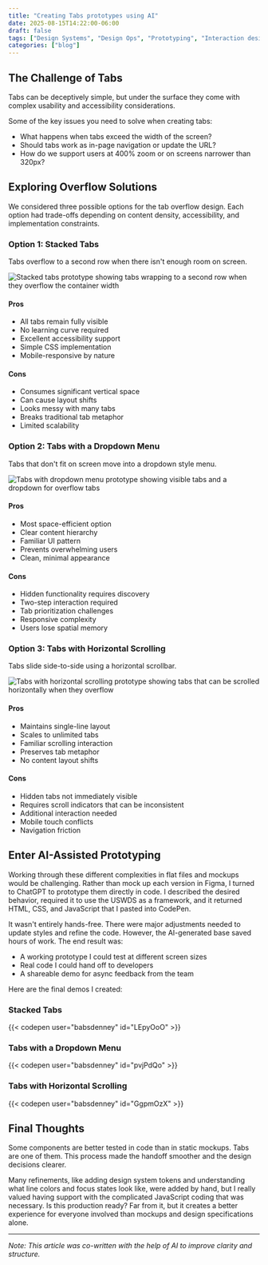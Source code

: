 ```yaml
---
title: "Creating Tabs prototypes using AI"
date: 2025-08-15T14:22:00-06:00
draft: false
tags: ["Design Systems", "Design Ops", "Prototyping", "Interaction design"]
categories: ["blog"]
---
```


## The Challenge of Tabs

Tabs can be deceptively simple, but under the surface they come with complex usability and accessibility considerations.

Some of the key issues you need to solve when creating tabs:
- What happens when tabs exceed the width of the screen?
- Should tabs work as in-page navigation or update the URL?
- How do we support users at 400% zoom or on screens narrower than 320px?

## Exploring Overflow Solutions

We considered three possible options for the tab overflow design. Each option had trade-offs depending on content density, accessibility, and implementation constraints.

### Option 1: Stacked Tabs

Tabs overflow to a second row when there isn't enough room on screen.

![Stacked tabs prototype showing tabs wrapping to a second row when they overflow the container width](/posts/ai-assisted-prototyping-tab-components-design-systems/stacked-tabs.png)

#### Pros

- All tabs remain fully visible
- No learning curve required
- Excellent accessibility support
- Simple CSS implementation
- Mobile-responsive by nature

#### Cons

- Consumes significant vertical space
- Can cause layout shifts
- Looks messy with many tabs
- Breaks traditional tab metaphor
- Limited scalability

### Option 2: Tabs with a Dropdown Menu

Tabs that don't fit on screen move into a dropdown style menu.

![Tabs with dropdown menu prototype showing visible tabs and a dropdown for overflow tabs](/posts/ai-assisted-prototyping-tab-components-design-systems/tabs-with-dropdown.png)

#### Pros

- Most space-efficient option
- Clear content hierarchy
- Familiar UI pattern
- Prevents overwhelming users
- Clean, minimal appearance

#### Cons

- Hidden functionality requires discovery
- Two-step interaction required
- Tab prioritization challenges
- Responsive complexity
- Users lose spatial memory

### Option 3: Tabs with Horizontal Scrolling

Tabs slide side-to-side using a horizontal scrollbar.

![Tabs with horizontal scrolling prototype showing tabs that can be scrolled horizontally when they overflow](/posts/ai-assisted-prototyping-tab-components-design-systems/tabs-with-horizontal-overflow.png)

#### Pros

- Maintains single-line layout
- Scales to unlimited tabs
- Familiar scrolling interaction
- Preserves tab metaphor
- No content layout shifts

#### Cons

- Hidden tabs not immediately visible
- Requires scroll indicators that can be inconsistent
- Additional interaction needed
- Mobile touch conflicts
- Navigation friction

## Enter AI-Assisted Prototyping

Working through these different complexities in flat files and mockups would be challenging. Rather than mock up each version in Figma, I turned to ChatGPT to prototype them directly in code. I described the desired behavior, required it to use the USWDS as a framework, and it returned HTML, CSS, and JavaScript that I pasted into CodePen.

It wasn't entirely hands-free. There were major adjustments needed to update styles and refine the code. However, the AI-generated base saved hours of work. The end result was:
- A working prototype I could test at different screen sizes
- Real code I could hand off to developers
- A shareable demo for async feedback from the team

Here are the final demos I created: 

### Stacked Tabs

{{< codepen user="babsdenney" id="LEpyOoO" >}}

### Tabs with a Dropdown Menu

 {{< codepen user="babsdenney" id="pvjPdQo" >}}

### Tabs with Horizontal Scrolling

{{< codepen user="babsdenney" id="GgpmOzX" >}}

## Final Thoughts

Some components are better tested in code than in static mockups. Tabs are one of them. This process made the handoff smoother and the design decisions clearer.

Many refinements, like adding design system tokens and understanding what line colors and focus states look like, were added by hand, but I really valued having support with the complicated JavaScript coding that was necessary. Is this production ready? Far from it, but it creates a better experience for everyone involved than mockups and design specifications alone. 

---

*Note: This article was co-written with the help of AI to improve clarity and structure.*
